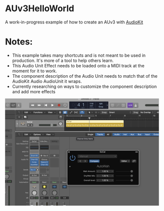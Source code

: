 # AUv3HelloWorld
 
A work-in-progress example of how to create an AUv3 with [AudioKit](https://github.com/AudioKit)

# Notes: 
- This example takes many shortcuts and is not meant to be used in production. It's more of a tool to help others learn.
- This Audio Unit Effect needs to be loaded onto a MIDI track at the moment for it to work.
- The component description of the Audio Unit needs to match that of the AudioKit Audio AudioUnit it wraps.
- Currently researching on ways to customize the component description and add more effects

![screenshot](docs/screenshot.png)
